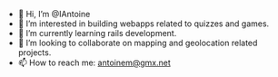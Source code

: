 - 👋 Hi, I’m @IAntoine
- 👀 I’m interested in building webapps related to quizzes and games.
- 🌱 I’m currently learning rails development.
- 💞️ I’m looking to collaborate on mapping and geolocation related projects.
- 📫 How to reach me: antoinem@gmx.net

<!---
IAntoine/IAntoine is a ✨ special ✨ repository because its `README.md` (this file) appears on your GitHub profile.
You can click the Preview link to take a look at your changes.
--->
